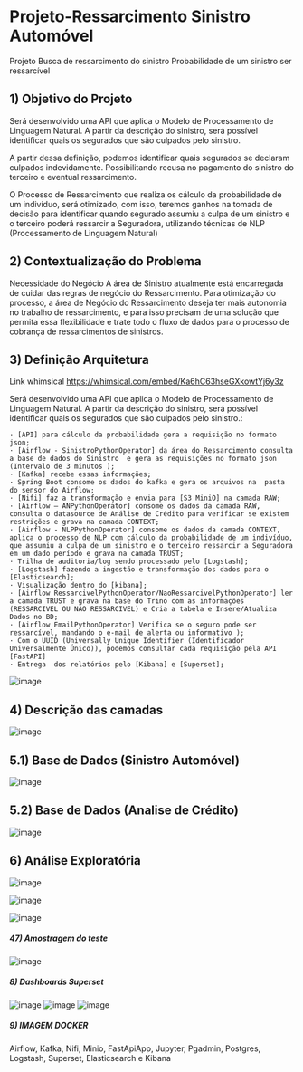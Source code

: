 # Projeto-Ressarcimento Sinistro Automóvel

 Projeto Busca de ressarcimento do sinistro
Probabilidade de um sinistro ser ressarcível

## 1) Objetivo do Projeto

  Será desenvolvido uma API que aplica o Modelo de Processamento de Linguagem Natural. A partir da descrição do sinistro, será possível identificar quais os  segurados que são culpados pelo sinistro.

  A partir dessa definição, podemos identificar quais segurados se declaram culpados indevidamente. Possibilitando recusa no pagamento do sinistro do terceiro e eventual ressarcimento.

  O Processo de Ressarcimento  que realiza os cálculo da probabilidade de um indivíduo, será otimizado, com isso, teremos  ganhos na tomada de decisão para identificar quando segurado assumiu a culpa de um sinistro e o terceiro poderá ressarcir a Seguradora, utilizando técnicas de NLP (Processamento de Linguagem Natural) 

## 2) Contextualização do Problema
 
  Necessidade do Negócio 
  A área de Sinistro atualmente está encarregada de cuidar das regras de negócio do Ressarcimento. Para otimização do processo, a área de Negócio do Ressarcimento deseja ter mais autonomia no  trabalho de ressarcimento, e para isso precisam de uma solução que permita essa flexibilidade e trate todo o fluxo de dados para o processo de cobrança de ressarcimentos de sinistros.
## 3) Definição Arquitetura

  <p> Link whimsical <a href="https://whimsical.com/embed/Ka6hC63hseGXkowtYj6y3z">https://whimsical.com/embed/Ka6hC63hseGXkowtYj6y3z</a></p>


  <p>Será desenvolvido uma API que aplica o Modelo de Processamento de Linguagem Natural. A partir da descrição do sinistro, será possível identificar quais os  segurados que são culpados pelo sinistro.:</p>

    · [API] para cálculo da probabilidade gera a requisição no formato json;
    · [Airflow - SinistroPythonOperator] da área do Ressarcimento consulta a base de dados do Sinistro  e gera as requisições no formato json (Intervalo de 3 minutos );
    · [Kafka] recebe essas informações;
    · Spring Boot consome os dados do kafka e gera os arquivos na  pasta do sensor do Airflow; 
    · [Nifi] faz a transformação e envia para [S3 MiniO] na camada RAW;
    · [Airflow – ANPythonOperator] consome os dados da camada RAW, consulta o datasource de Análise de Crédito para verificar se existem restrições e grava na camada CONTEXT; 
    · [Airflow - NLPPythonOperator] consome os dados da camada CONTEXT, aplica o processo de NLP com cálculo da probabilidade de um indivíduo, que assumiu a culpa de um sinistro e o terceiro ressarcir a Seguradora em um dado período e grava na camada TRUST; 
    · Trilha de auditoria/log sendo processado pelo [Logstash];
    · [Logstash] fazendo a ingestão e transformação dos dados para o [Elasticsearch];
    · Visualização dentro do [kibana];
    · [Airflow RessarcivelPythonOperator/NaoRessarcivelPythonOperator] ler a camada TRUST e grava na base do Trino com as informações (RESSARCIVEL OU NAO RESSARCIVEL) e Cria a tabela e Insere/Atualiza Dados no BD;
    · [Airflow EmailPythonOperator] Verifica se o seguro pode ser ressarcível, mandando o e-mail de alerta ou informativo );
    · Com o UUID (Universally Unique Identifier (Identificador Universalmente Único)), podemos consultar cada requisição pela API [FastAPI]
    · Entrega  dos relatórios pelo [Kibana] e [Superset];
       
![image](src/assets/to_readme/DESENHO_SOLUCAO.png)

 ## 4) Descrição das camadas
![image](src/assets/to_readme/DESCRICAO_CAMADAS.png)

 ## 5.1) Base de Dados (Sinistro Automóvel)
![image](src/assets/to_readme/BASE_DADOS_SNISTRO.png)

 ## 5.2) Base de Dados (Analise de Crédito)

![image](src/assets/to_readme/BASE_DADOS_ANALISE_CREDITO.png)

 ## 6) Análise Exploratória
![image](src/assets/to_readme/ANALISE_EXPLORATORIA_GRAU.png)

![image](src/assets/to_readme/ANALISE_EXPLORATORIA_GRAU_SITUACAO_SINISTRO.png)

![image](src/assets/to_readme/ANALISE_EXPLORATORIA_GRAU_SITUACAO_SINISTRO_CATEGORIA.png)

 ##### 47) Amostragem do teste

![image](src/assets/to_readme/AMOSTRAGEM_TESTE.png)

 ##### 8) Dashboards Superset

![image](src/assets/to_readme/GRAFICO_TABELA.png)
![image](src/assets/to_readme/FUNNEL_CHAT.png)
![image](src/assets/to_readme/SERIE_TEMPORAL.png)

 ##### 9) IMAGEM DOCKER 

Airflow,
Kafka,
Nifi,
Minio,
FastApiApp,
Jupyter,
Pgadmin,
Postgres,
Logstash,
Superset,
Elasticsearch e 
Kibana

